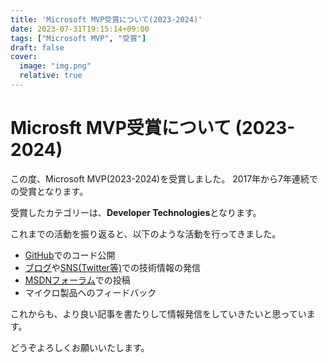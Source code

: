 ```yaml
---
title: 'Microsoft MVP受賞について(2023-2024)'
date: 2023-07-31T19:15:14+09:00
tags: ["Microsoft MVP", "受賞"]
draft: false
cover:
  image: "img.png"
  relative: true
---
```


# Microsft MVP受賞について (2023-2024)

この度、Microsoft MVP(2023-2024)を受賞しました。
2017年から7年連続での受賞となります。

受賞したカテゴリーは、**Developer Technologies**となります。

これまでの活動を振り返ると、以下のような活動を行ってきました。

- [GitHub](https://github.com/kenjinote)でのコード公開
- [ブログ](https://hack.jp)や[SNS(Twitter等)](https://twitter.com/kenjinote)での技術情報の発信
- [MSDNフォーラム](https://social.msdn.microsoft.com/Forums/ja-JP/home)での投稿
- マイクロ製品へのフィードバック

これからも、より良い記事を書たりして情報発信をしていきたいと思っています。

どうぞよろしくお願いいたします。

